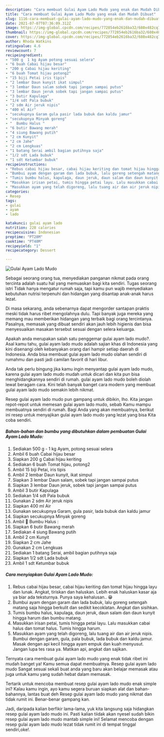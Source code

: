 ```yaml
---
description: "Cara membuat Gulai Ayam Lado Mudo yang enak dan Mudah Dibuat"
title: "Cara membuat Gulai Ayam Lado Mudo yang enak dan Mudah Dibuat"
slug: 1116-cara-membuat-gulai-ayam-lado-mudo-yang-enak-dan-mudah-dibuat
date: 2021-07-07T07:36:09.312Z
image: https://img-global.cpcdn.com/recipes/772854eb2616ba32/680x482cq70/gulai-ayam-lado-mudo-foto-resep-utama.jpg
thumbnail: https://img-global.cpcdn.com/recipes/772854eb2616ba32/680x482cq70/gulai-ayam-lado-mudo-foto-resep-utama.jpg
cover: https://img-global.cpcdn.com/recipes/772854eb2616ba32/680x482cq70/gulai-ayam-lado-mudo-foto-resep-utama.jpg
author: Rhoda Watkins
ratingvalue: 4.6
reviewcount: 7
recipeingredient:
- "500 g  1 kg Ayam potong sesuai selera"
- "6 buah Cabai hijau besar"
- "200 g Cabai hijau keriting"
- "6 buah Tomat hijau potong2"
- "15 biji Petai iris tipis"
- "2 lembar Daun kunyit ikat simpul"
- "3 lembar Daun salam sobek tapi jangan sampai putus"
- "3 lembar Daun jeruk sobek tapi jangan sampai putus"
- "3 butir Kapulaga"
- "1/4 sdt Pala bubuk"
- "2 sdm Air jeruk nipis"
- "400 ml Air"
- "secukupnya Garam gula pasir lada bubuk dan kaldu jamur"
- "secukupnya Minyak goreng"
- "  Bumbu Halus "
- "6 butir Bawang merah"
- "4 siung Bawang putih"
- "2 cm Kunyit"
- "2 cm Jahe"
- "2 cm Lengkuas"
- "1 batang Serai ambil bagian putihnya saja"
- "1/2 sdt Lada bubuk"
- "1 sdt Ketumbar bubuk"
recipeinstructions:
- "Rebus cabai hijau besar, cabai hijau keriting dan tomat hijau hingga layu dan lunak. Angkat, tiriskan dan haluskan. Lebih enak haluskan kasar aja ya biar ada teksturnya. Punya saya kehalusan.. 😁"
- "Bumbui ayam dengan garam dan lada bubuk, lalu goreng setengah matang saja hingga berkulit dan sedikit kecoklatan. Angkat dan sisihkan."
- "Tumis bumbu halus, kapulaga, daun jeruk, daun salam dan daun kunyit hingga harum dan bumbu matang."
- "Masukkan irisan petai, tumis hingga petai layu. Lalu masukkan cabai halus dan tomat halus. Tumis hingga harum."
- "Masukkan ayam yang telah digoreng, lalu tuang air dan air jeruk nipis. Bumbui dengan garam, gula, pala bubuk, lada bubuk dan kaldu jamur. Masak dengan api kecil hingga ayam empuk dan kuah menyusut. Jangan lupa tes rasa ya. Matikan api, angkat dan sajikan."
categories:
- Resep
tags:
- gulai
- ayam
- lado

katakunci: gulai ayam lado 
nutrition: 228 calories
recipecuisine: Indonesian
preptime: "PT28M"
cooktime: "PT40M"
recipeyield: "1"
recipecategory: Dessert

---
```



![Gulai Ayam Lado Mudo](https://img-global.cpcdn.com/recipes/772854eb2616ba32/680x482cq70/gulai-ayam-lado-mudo-foto-resep-utama.jpg)

Sebagai seorang orang tua, menyediakan panganan nikmat pada orang tercinta adalah suatu hal yang memuaskan bagi kita sendiri. Tugas seorang istri Tidak hanya mengatur rumah saja, tapi kamu pun wajib menyediakan kebutuhan nutrisi terpenuhi dan hidangan yang disantap anak-anak harus lezat.

Di masa  sekarang, anda sebenarnya dapat mengorder santapan praktis meski tidak harus ribet mengolahnya dulu. Tapi banyak juga mereka yang memang mau memberikan hidangan yang terbaik bagi orang tercintanya. Pasalnya, memasak yang dibuat sendiri akan jauh lebih higienis dan bisa menyesuaikan masakan tersebut sesuai dengan selera keluarga. 



Apakah anda merupakan salah satu penggemar gulai ayam lado mudo?. Asal kamu tahu, gulai ayam lado mudo adalah sajian khas di Indonesia yang kini disenangi oleh kebanyakan orang dari hampir setiap daerah di Indonesia. Anda bisa membuat gulai ayam lado mudo olahan sendiri di rumahmu dan pasti jadi camilan favorit di hari libur.

Anda tak perlu bingung jika kamu ingin menyantap gulai ayam lado mudo, karena gulai ayam lado mudo mudah untuk dicari dan kita pun bisa menghidangkannya sendiri di rumah. gulai ayam lado mudo boleh diolah lewat beragam cara. Kini telah banyak banget cara modern yang membuat gulai ayam lado mudo semakin lebih nikmat.

Resep gulai ayam lado mudo pun gampang untuk dibikin, lho. Kita jangan repot-repot untuk memesan gulai ayam lado mudo, sebab Kamu mampu membuatnya sendiri di rumah. Bagi Anda yang akan membuatnya, berikut ini resep untuk menyajikan gulai ayam lado mudo yang lezat yang bisa Kita coba sendiri.

<!--inarticleads1-->

##### Bahan-bahan dan bumbu yang dibutuhkan dalam pembuatan Gulai Ayam Lado Mudo:

1. Sediakan 500 g - 1 kg Ayam, potong sesuai selera
1. Ambil 6 buah Cabai hijau besar
1. Siapkan 200 g Cabai hijau keriting
1. Sediakan 6 buah Tomat hijau, potong2
1. Ambil 15 biji Petai, iris tipis
1. Ambil 2 lembar Daun kunyit, ikat simpul
1. Siapkan 3 lembar Daun salam, sobek tapi jangan sampai putus
1. Siapkan 3 lembar Daun jeruk, sobek tapi jangan sampai putus
1. Ambil 3 butir Kapulaga
1. Sediakan 1/4 sdt Pala bubuk
1. Gunakan 2 sdm Air jeruk nipis
1. Siapkan 400 ml Air
1. Gunakan secukupnya Garam, gula pasir, lada bubuk dan kaldu jamur
1. Siapkan secukupnya Minyak goreng
1. Ambil  🧄 Bumbu Halus :
1. Siapkan 6 butir Bawang merah
1. Sediakan 4 siung Bawang putih
1. Ambil 2 cm Kunyit
1. Siapkan 2 cm Jahe
1. Gunakan 2 cm Lengkuas
1. Sediakan 1 batang Serai, ambil bagian putihnya saja
1. Siapkan 1/2 sdt Lada bubuk
1. Ambil 1 sdt Ketumbar bubuk




<!--inarticleads2-->

##### Cara menyiapkan Gulai Ayam Lado Mudo:

1. Rebus cabai hijau besar, cabai hijau keriting dan tomat hijau hingga layu dan lunak. Angkat, tiriskan dan haluskan. Lebih enak haluskan kasar aja ya biar ada teksturnya. Punya saya kehalusan.. 😁
1. Bumbui ayam dengan garam dan lada bubuk, lalu goreng setengah matang saja hingga berkulit dan sedikit kecoklatan. Angkat dan sisihkan.
1. Tumis bumbu halus, kapulaga, daun jeruk, daun salam dan daun kunyit hingga harum dan bumbu matang.
1. Masukkan irisan petai, tumis hingga petai layu. Lalu masukkan cabai halus dan tomat halus. Tumis hingga harum.
1. Masukkan ayam yang telah digoreng, lalu tuang air dan air jeruk nipis. Bumbui dengan garam, gula, pala bubuk, lada bubuk dan kaldu jamur. Masak dengan api kecil hingga ayam empuk dan kuah menyusut. Jangan lupa tes rasa ya. Matikan api, angkat dan sajikan.




Ternyata cara membuat gulai ayam lado mudo yang enak tidak ribet ini mudah banget ya! Kamu semua dapat membuatnya. Resep gulai ayam lado mudo Sangat sesuai sekali buat anda yang baru akan belajar memasak atau juga untuk kamu yang sudah hebat dalam memasak.

Tertarik untuk mencoba membuat resep gulai ayam lado mudo enak simple ini? Kalau kamu ingin, ayo kamu segera buruan siapkan alat dan bahan-bahannya, lantas buat deh Resep gulai ayam lado mudo yang nikmat dan tidak rumit ini. Benar-benar gampang kan. 

Jadi, daripada kalian berfikir lama-lama, yuk kita langsung saja hidangkan resep gulai ayam lado mudo ini. Pasti kalian tiidak akan nyesel sudah bikin resep gulai ayam lado mudo mantab simple ini! Selamat mencoba dengan resep gulai ayam lado mudo lezat tidak rumit ini di tempat tinggal sendiri,oke!.

